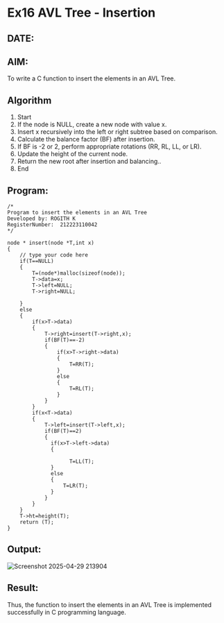 # Ex16 AVL Tree - Insertion
## DATE:
## AIM:
To write a C function to insert the elements in an AVL Tree.

## Algorithm

1. Start 
2. If the node is NULL, create a new node with value x. 
3. Insert x recursively into the left or right subtree based on comparison. 
4. Calculate the balance factor (BF) after insertion. 
5. If BF is -2 or 2, perform appropriate rotations (RR, RL, LL, or LR). 
6. Update the height of the current node. 
7. Return the new root after insertion and balancing.. 
8. End

## Program:
```
/*
Program to insert the elements in an AVL Tree
Developed by: ROGITH K
RegisterNumber:  212223110042
*/
```
```
node * insert(node *T,int x)
{
    // type your code here
    if(T==NULL)
    {
        T=(node*)malloc(sizeof(node));
        T->data=x;
        T->left=NULL;
        T->right=NULL;
        
    }
    else
    {
        if(x>T->data)
        {
            T->right=insert(T->right,x);
            if(BF(T)==-2)
            {
                if(x>T->right->data)
                {
                    T=RR(T);
                }
                else
                {
                    T=RL(T);
                }
            }
        }
        if(x<T->data)
        {
            T->left=insert(T->left,x);
            if(BF(T)==2)
            {
              if(x>T->left->data)
              {
                  
                    T=LL(T);
              }
              else
              {
                  T=LR(T);
              }
            }
        }
    }
    T->ht=height(T);
    return (T);
}
```
## Output:
![Screenshot 2025-04-29 213904](https://github.com/user-attachments/assets/85637b19-d82a-41a1-85ad-c5ded14b1de5)


## Result:
Thus, the function to insert the elements in an AVL Tree is implemented successfully in C programming language.
